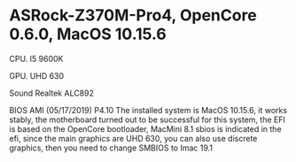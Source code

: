 # ASRock-Z370M-Pro4,   OpenCore 0.6.0, MacOS 10.15.6

CPU.    I5 9600K

GPU.    UHD 630

Sound   Realtek ALC892

BIOS    AMI (05/17/2019) P4.10
The installed system is MacOS 10.15.6, it works stably, the motherboard turned out to be successful for this system, the EFI is based on the OpenCore bootloader, MacMini 8.1 sbios is indicated in the efi, since the main graphics are UHD 630, you can also use discrete graphics, then you need to change SMBIOS to Imac 19.1
